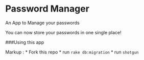 # Password Manager
An App to Manage your passwords

You can now store your passwords in one single place!

###Using this app

Markup : * Fork this repo
         * run `rake db:migration`
         * run `shotgun`
